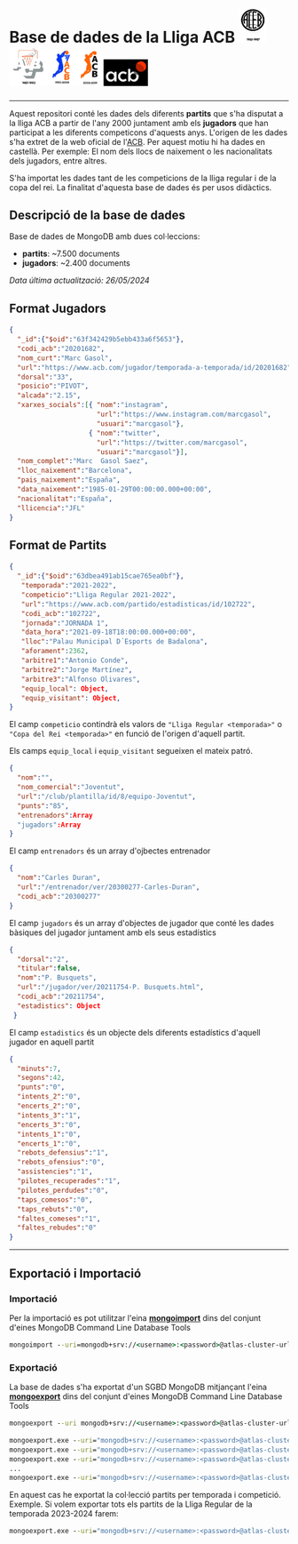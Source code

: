 # Base de dades de la Lliga ACB <img src='recursos/logo_acb_1982-1987.png' width='50'><img src='recursos/logo_acb_1987-1990.png' width='70'><img src='recursos/logo_acb_1990-2003.png' width='50'><img src='recursos/logo_acb_2003-2019.png' width='50'><img src='recursos/logo_acb_2019-current.png' width='80'>
-------


Aquest repositori conté les dades dels diferents **partits** que s'ha disputat a la lliga ACB a partir de l'any 2000 juntament amb els **jugadors** que han participat a les diferents competicons d'aquests anys.
L'origen de les dades s'ha extret de la web oficial de l'[ACB](http://acb.com/). Per aquest motiu hi ha dades en castellà. Per exemple: El nom dels llocs de naixement o les nacionalitats dels jugadors, entre altres.

S'ha importat les dades tant de les competicions de la lliga regular i de la copa del rei. La finalitat d'aquesta base de dades és per usos didàctics.

## Descripció de la base de dades

Base de dades de MongoDB amb dues col·leccions:
* **partits**: ~7.500 documents
* **jugadors**: ~2.400 documents

*Data última actualització: 26/05/2024*

## Format **Jugadors**

```json
{
  "_id":{"$oid":"63f342429b5ebb433a6f5653"},
  "codi_acb":"20201682",
  "nom_curt":"Marc Gasol",
  "url":"https://www.acb.com/jugador/temporada-a-temporada/id/20201682",
  "dorsal":"33",
  "posicio":"PIVOT",
  "alcada":"2.15",
  "xarxes_socials":[{ "nom":"instagram",
                      "url":"https://www.instagram.com/marcgasol",
                      "usuari":"marcgasol"},
                    { "nom":"twitter",
                      "url":"https://twitter.com/marcgasol",
                      "usuari":"marcgasol"}],
  "nom_complet":"Marc  Gasol Saez",
  "lloc_naixement":"Barcelona",
  "pais_naixement":"España",
  "data_naixement":"1985-01-29T00:00:00.000+00:00",
  "nacionalitat":"España",
  "llicencia":"JFL"
}
```

## Format de **Partits**

```json
{
  "_id":{"$oid":"63dbea491ab15cae765ea0bf"},
   "temporada":"2021-2022",
   "competicio":"Lliga Regular 2021-2022",
   "url":"https://www.acb.com/partido/estadisticas/id/102722",
   "codi_acb":"102722",
   "jornada":"JORNADA 1",
   "data_hora":"2021-09-18T18:00:00.000+00:00",
   "lloc":"Palau Municipal D´Esports de Badalona",
   "aforament":2362,
   "arbitre1":"Antonio Conde",
   "arbitre2":"Jorge Martínez",
   "arbitre3":"Alfonso Olivares",
   "equip_local": Object,
   "equip_visitant": Object,
}
```

El camp `competicio` contindrà els valors de `"Lliga Regular <temporada>"` o `"Copa del Rei <temporada>"` en funció de l'origen d'aquell partit.

Els camps `equip_local` i `equip_visitant` segueixen el mateix patró.
```json
{
  "nom":"",
  "nom_comercial":"Joventut",
  "url":"/club/plantilla/id/8/equipo-Joventut",
  "punts":"85",
  "entrenadors":Array
  "jugadors":Array
}
```

El camp `entrenadors` és un array d'ojbectes entrenador

```json
{
  "nom":"Carles Duran",
  "url":"/entrenador/ver/20300277-Carles-Duran",
  "codi_acb":"20300277"
}
```

El camp `jugadors` és un array d'objectes de jugador que conté les dades bàsiques del jugador juntament amb els seus estadístics

```json
{
  "dorsal":"2",
  "titular":false,
  "nom":"P. Busquets",
  "url":"/jugador/ver/20211754-P. Busquets.html",
  "codi_acb":"20211754",
  "estadistics": Object
 }
 ```
 
 El camp `estadistics` és un objecte dels diferents estadístics d'aquell jugador en aquell partit

```json
{
  "minuts":7,
  "segons":42,
  "punts":"0",
  "intents_2":"0",
  "encerts_2":"0",
  "intents_3":"1",
  "encerts_3":"0",
  "intents_1":"0",
  "encerts_1":"0",
  "rebots_defensius":"1",
  "rebots_ofensius":"0",
  "assistencies":"1",
  "pilotes_recuperades":"1",
  "pilotes_perdudes":"0",
  "taps_comesos":"0",
  "taps_rebuts":"0",
  "faltes_comeses":"1",
  "faltes_rebudes":"0"
}
```

----

## Exportació i Importació

### Importació

Per la importació es pot utilitzar l'eina [**mongoimport**](https://www.mongodb.com/docs/database-tools/mongoimport/) dins del conjunt d'eines MongoDB Command Line Database Tools 
```cmd
mongoimport --uri=mongodb+srv://<username>:<password>@atlas-cluster-url.mongodb.net/ --db=<db-name> --collection=<collection> --file=<path_file>
```

### Exportació
La base de dades s'ha exportat d'un SGBD MongoDB mitjançant l'eina [**mongoexport**](https://www.mongodb.com/docs/database-tools/mongoexport/) dins del conjunt d'eines MongoDB Command Line Database Tools
```cmd
mongoexport --uri mongodb+srv://<username>:<password>@atlas-cluster-url.mongodb.net/<db-name> --collection <collection-name> --out <path-to-export>
```

```cmd
mongoexport.exe --uri="mongodb+srv://<username>:<password>@atlas-cluster-url.mongodb.net" -d="acb_db" -c="partits" --sort="{_id: 1}" --limit="1000" --skip="0" --out="partits_0.json"
mongoexport.exe --uri="mongodb+srv://<username>:<password>@atlas-cluster-url.mongodb.nett" -d="acb_db" -c="partits" --sort="{_id: 1}" --limit="1000" --skip="1000" --out="partits_1000.json"
mongoexport.exe --uri="mongodb+srv://<username>:<password>@atlas-cluster-url.mongodb.net" -d="acb_db" -c="partits" --sort="{_id: 1}" --limit="1000" --skip="2000" --out="partits_2000.json"
...
mongoexport.exe --uri="mongodb+srv://<username>:<password>@atlas-cluster-url.mongodb.net" -d="acb_db" -c="partits" --sort="{_id: 1}" --limit="1000" --skip="7000" --out="partits_7000.json"
```

En aquest cas he exportat la col·lecció partits per temporada i competició.
Exemple. Si volem exportar tots els partits de la Lliga Regular de la temporada 2023-2024 farem:
```cmd
mongoexport.exe --uri="mongodb+srv://<username>:<password>@atlas-cluster-url.mongodb.net" -d="acb_db" -c="partits" --sort="{_id: 1}" --query="{\"temporada\": \"2023-2024\",  \"competicio\": { \"$regex\": \"Lliga Regular\", \"$options\": \"i\" }}"
```




